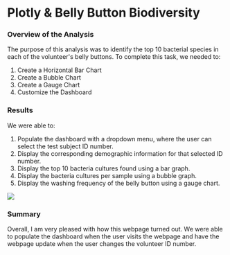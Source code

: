 # Plotly & Belly Button Biodiversity

### Overview of the Analysis

The purpose of this analysis was to identify the top 10 bacterial species in each of the volunteer's belly buttons. To complete this task, we needed to:

1. Create a Horizontal Bar Chart
2. Create a Bubble Chart
3. Create a Gauge Chart
4. Customize the Dashboard

### Results

We were able to:
1. Populate the dashboard with a dropdown menu, where the user can select the test subject ID number.
2. Display the corresponding demographic information for that selected ID number.
3. Display the top 10 bacteria cultures found using a bar graph.
4. Display the bacteria cultures per sample using a bubble graph.
5. Display the washing frequency of the belly button using a gauge chart.

![](blob/main/BB.PNG)

### Summary

Overall, I am very pleased with how this webpage turned out. We were able to populate the dashboard when the user visits the webpage and have the webpage update when the user changes the volunteer ID number.

